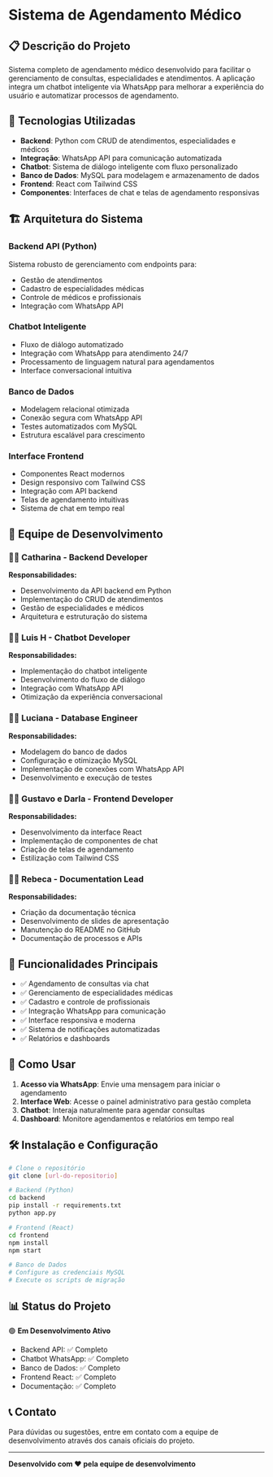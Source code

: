 # Sistema de Agendamento Médico

## 📋 Descrição do Projeto

Sistema completo de agendamento médico desenvolvido para facilitar o gerenciamento de consultas, especialidades e atendimentos. A aplicação integra um chatbot inteligente via WhatsApp para melhorar a experiência do usuário e automatizar processos de agendamento.

## 🚀 Tecnologias Utilizadas

- **Backend**: Python com CRUD de atendimentos, especialidades e médicos
- **Integração**: WhatsApp API para comunicação automatizada
- **Chatbot**: Sistema de diálogo inteligente com fluxo personalizado
- **Banco de Dados**: MySQL para modelagem e armazenamento de dados
- **Frontend**: React com Tailwind CSS
- **Componentes**: Interfaces de chat e telas de agendamento responsivas

## 🏗️ Arquitetura do Sistema

### Backend API (Python)
Sistema robusto de gerenciamento com endpoints para:
- Gestão de atendimentos
- Cadastro de especialidades médicas
- Controle de médicos e profissionais
- Integração com WhatsApp API

### Chatbot Inteligente
- Fluxo de diálogo automatizado
- Integração com WhatsApp para atendimento 24/7
- Processamento de linguagem natural para agendamentos
- Interface conversacional intuitiva

### Banco de Dados
- Modelagem relacional otimizada
- Conexão segura com WhatsApp API
- Testes automatizados com MySQL
- Estrutura escalável para crescimento

### Interface Frontend
- Componentes React modernos
- Design responsivo com Tailwind CSS
- Integração com API backend
- Telas de agendamento intuitivas
- Sistema de chat em tempo real

## 👥 Equipe de Desenvolvimento

### 👩‍💻 **Catharina** - Backend Developer
**Responsabilidades:**
- Desenvolvimento da API backend em Python
- Implementação do CRUD de atendimentos
- Gestão de especialidades e médicos
- Arquitetura e estruturação do sistema

### 👨‍💻 **Luis H** - Chatbot Developer
**Responsabilidades:**
- Implementação do chatbot inteligente
- Desenvolvimento do fluxo de diálogo
- Integração com WhatsApp API
- Otimização da experiência conversacional

### 👩‍💻 **Luciana** - Database Engineer
**Responsabilidades:**
- Modelagem do banco de dados
- Configuração e otimização MySQL
- Implementação de conexões com WhatsApp API
- Desenvolvimento e execução de testes

### 👨‍💻 **Gustavo e Darla** - Frontend Developer
**Responsabilidades:**
- Desenvolvimento da interface React
- Implementação de componentes de chat
- Criação de telas de agendamento
- Estilização com Tailwind CSS

### 👩‍💻 **Rebeca** - Documentation Lead
**Responsabilidades:**
- Criação da documentação técnica
- Desenvolvimento de slides de apresentação
- Manutenção do README no GitHub
- Documentação de processos e APIs

## 🔧 Funcionalidades Principais

- ✅ Agendamento de consultas via chat
- ✅ Gerenciamento de especialidades médicas
- ✅ Cadastro e controle de profissionais
- ✅ Integração WhatsApp para comunicação
- ✅ Interface responsiva e moderna
- ✅ Sistema de notificações automatizadas
- ✅ Relatórios e dashboards

## 📱 Como Usar

1. **Acesso via WhatsApp**: Envie uma mensagem para iniciar o agendamento
2. **Interface Web**: Acesse o painel administrativo para gestão completa
3. **Chatbot**: Interaja naturalmente para agendar consultas
4. **Dashboard**: Monitore agendamentos e relatórios em tempo real

## 🛠️ Instalação e Configuração

```bash
# Clone o repositório
git clone [url-do-repositorio]

# Backend (Python)
cd backend
pip install -r requirements.txt
python app.py

# Frontend (React)
cd frontend
npm install
npm start

# Banco de Dados
# Configure as credenciais MySQL
# Execute os scripts de migração
```

## 📊 Status do Projeto

🟢 **Em Desenvolvimento Ativo**

- Backend API: ✅ Completo
- Chatbot WhatsApp: ✅ Completo  
- Banco de Dados: ✅ Completo
- Frontend React: ✅ Completo
- Documentação: ✅ Completo

## 📞 Contato

Para dúvidas ou sugestões, entre em contato com a equipe de desenvolvimento através dos canais oficiais do projeto.

---

**Desenvolvido com ❤️ pela equipe de desenvolvimento**
